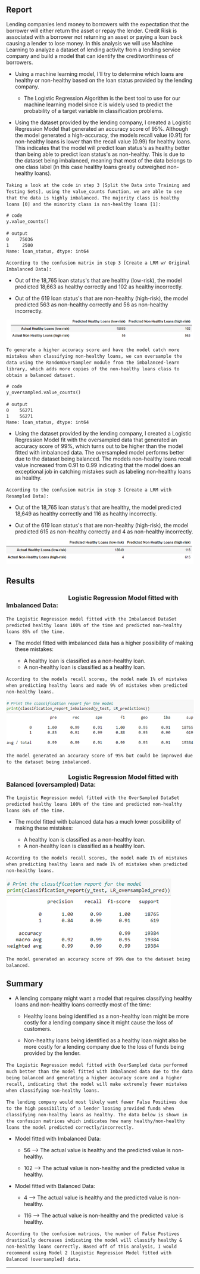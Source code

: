 ## **Report**

Lending companies lend money to borrowers with the expectation that the borrower will either return the asset or repay the lender. Credit Risk is associated with a borrower not returning an asset or paying a loan back causing a lender to lose money. In this analysis we will use Machine Learning to analyze a dataset of lending activity from a lending service company and build a model that can identify the creditworthiness of borrowers. 



* Using a machine learning model, I'll try to determine which loans are healthy or non-healthy based on the loan status provided by the lending company. 

  * The Logistic Regression Algorithm is the best tool to use for our machine learning model since it is widely used to predict the probability of a target variable in classification problems.  



* Using the dataset provided by the lending company, I created a Logistic Regression Model that generated an accuracy score of 95%. Although the model generated a high-accuracy, the models recall value (0.91) for non-healthy loans is lower than the recall value (0.99) for healthy loans. This indicates that the model will predict loan status's as healthy better than being able to predict loan status's as non-healthy. This is due to the dataset being imbalanced, meaning that most of the data belongs to one class label (in this case healthy loans greatly outweighed non-healthy loans).



`Taking a look at the code in step 3 [Split the Data into Training and Testing Sets], using the value_counts function, we are able to see that the data is highly imbalanced. The majority class is healthy loans [0] and the minority class is non-healthy loans [1]:`

```
# code
y.value_counts()

# output
0    75036
1     2500
Name: loan_status, dtype: int64
```

`According to the confusion matrix in step 3 [Create a LRM w/ Original Imbalanced Data]:`

* Out of the 18,765 loan status's that are healthy (low-risk), the model predicted 18,663 as 
   healthy correctly and 102 as healthy incorrectly. 

* Out of the 619 loan status's that are non-healthy (high-risk), the model 
   predicted 563 as non-healthy correctly and 56 as non-healthy incorrectly.

![Classification Report of Imbalanced DataSet](Visual_Images/matrix_imbalanced.png)



`To generate a higher accuracy score and have the model catch more mistakes when classifying non-healthy loans, we can oversample the data using the RandomOverSampler module from the imbalanced-learn library, which adds more copies of the non-healthy loans class to obtain a balanced dataset.`

```
# code
y_oversampled.value_counts()

# output
0    56271
1    56271
Name: loan_status, dtype: int64
```

  * Using the dataset provided by the lending company, I created a Logistic Regression Model fit with the oversampled data that generated an accuracy score of 99%, which turns out to be higher than the model fitted with imbalanced data. The oversampled model performs better due to the dataset being balanced. The models non-healthy loans recall value increased from 0.91 to 0.99 indicating that the model does an exceptional job in catching mistakes such as labeling non-healthy loans as healthy.


`According to the confusion matrix in step 3 [Create a LRM with Resampled Data]:`

* Out of the 18,765 loan status's that are healthy, the model predicted 18,649 as 
   healthy correctly and 116 as healthy incorrectly. 

* Out of the 619 loan status's that are non-healthy (high-risk), the model 
   predicted 615 as non-healthy correctly and 4 as non-healthy incorrectly.

![Classification Report of Imbalanced DataSet](Visual_Images/matrix_balanced.png)



## **Results**



### &nbsp;&nbsp;&nbsp;&nbsp;&nbsp;&nbsp;&nbsp;&nbsp;&nbsp;&nbsp;&nbsp;&nbsp;&nbsp;&nbsp;&nbsp;&nbsp;&nbsp;&nbsp;&nbsp;&nbsp;&nbsp;&nbsp;&nbsp;&nbsp;&nbsp;&nbsp;&nbsp;&nbsp;&nbsp;&nbsp;&nbsp;&nbsp;&nbsp;&nbsp;&nbsp;&nbsp;&nbsp;&nbsp;&nbsp;&nbsp;&nbsp;&nbsp;&nbsp;Logistic Regression Model fitted with Imbalanced Data: 



`The Logistic Regression model fitted with the Imbalanced DataSet predicted healthy loans 100% of the time and predicted non-healthy loans 85% of the time.`



* The model fitted with imbalanced data has a higher possibility of making these mistakes: 

  * A healthy loan is classified as a non-healthy loan.
  * A non-healthy loan is classified as a healthy loan.



`According to the models recall scores, the model made 1% of mistakes when predicting healthy loans and made 9% of mistakes when predicted non-healthy loans.`

![Classification Report of Imbalanced DataSet](Visual_Images/report_imbalanced.png)

`The model generated an accuracy score of 95% but could be improved due to the dataset being imbalanced.`



### &nbsp;&nbsp;&nbsp;&nbsp;&nbsp;&nbsp;&nbsp;&nbsp;&nbsp;&nbsp;&nbsp;&nbsp;&nbsp;&nbsp;&nbsp;&nbsp;&nbsp;&nbsp;&nbsp;&nbsp;&nbsp;&nbsp;&nbsp;&nbsp;&nbsp;&nbsp;&nbsp;&nbsp;&nbsp;&nbsp;&nbsp;&nbsp;&nbsp;&nbsp;&nbsp;&nbsp;&nbsp;&nbsp;&nbsp;&nbsp;&nbsp;&nbsp;&nbsp;Logistic Regression Model fitted with Balanced (oversampled) Data:



`The Logistic Regression model fitted with the OverSampled DataSet predicted healthy loans 100% of the time and predicted non-healthy loans 84% of the time.`



* The model fitted with balanced data has a much lower possibility of making these mistakes: 

  * A healthy loan is classified as a non-healthy loan.
  * A non-healthy loan is classified as a healthy loan.



`According to the models recall scores, the model made 1% of mistakes when predicting healthy loans and made 1% of mistakes when predicted non-healthy loans.`

![Classification Report of Imbalanced DataSet](Visual_Images/report_balanced.png)

`The model generated an accuracy score of 99% due to the dataset being balanced.`




## **Summary**

* A lending company might want a model that requires classifying healthy loans and non-healthy loans correctly most of the time: 

    * Healthy loans being identified as a non-healthy loan might be more costly for a lending company since it might cause the loss of customers. 
  
    * Non-healthy loans being identified as a healthy loan might also be more costly for a lending company due to the loss of funds being provided by the lender.

`The Logistic Regression model fitted with OverSampled data performed much better than the model fitted with Imbalanced data due to the data being balanced and generating a higher accuracy score and a higher recall, indicating that the model will make extremely fewer mistakes when classifying non-healthy loans.`



`The lending company would most likely want fewer False Positives due to the high possibility of a lender loosing provided funds when classifying non-healthy loans as healthy. The data below is shown in the confusion matrices which indicates how many healthy/non-healthy loans the model predicted correctly/incorrectly.`

* Model fitted with Imbalanced Data: 
  
  * 56  --> The actual value is healthy and the predicted value is non-healthy. 


  * 102  --> The actual value is non-healthy and the predicted value is healthy.



* Model fitted with Balanced Data: 
  
  * 4  --> The actual value is healthy and the predicted value is non-healthy.


  * 116  --> The actual value is non-healthy and the predicted value is healthy.
  
`According to the confusion matrices, the number of False Postives drastically decreases indicating the model will classify healthy & non-healthy loans correctly. Based off of this analysis, I would recommend using Model 2 (Logistic Regression Model fitted with Balanced (oversampled) data.`

---
